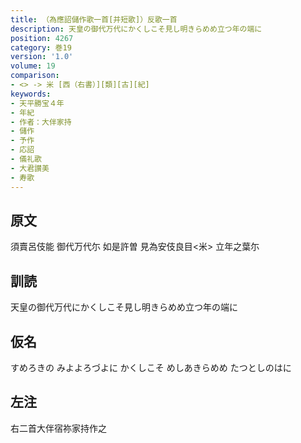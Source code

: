 ```yaml
---
title: （為應詔儲作歌一首[并短歌]）反歌一首
description: 天皇の御代万代にかくしこそ見し明きらめめ立つ年の端に
position: 4267
category: 巻19
version: '1.0'
volume: 19
comparison:
- <> -> 米 [西（右書）][類][古][紀]
keywords:
- 天平勝宝４年
- 年紀
- 作者：大伴家持
- 儲作
- 予作
- 応詔
- 儀礼歌
- 大君讃美
- 寿歌
---
```


## 原文

須賣呂伎能 御代万代尓 如是許曽 見為安伎良目<米> 立年之葉尓

## 訓読

天皇の御代万代にかくしこそ見し明きらめめ立つ年の端に

## 仮名

すめろきの みよよろづよに かくしこそ めしあきらめめ たつとしのはに

## 左注

右二首大伴宿祢家持作之
